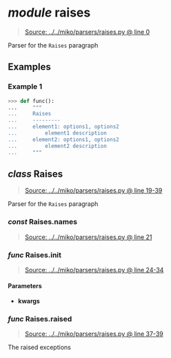 # *module* **raises**

> [Source: ../../miko/parsers/raises.py @ line 0](../../miko/parsers/raises.py#L0)

Parser for the `Raises` paragraph

## Examples

### Example 1

```python
>>> def func():
...     """
...     Raises
...     ---------
...     element1: options1, options2
...         element1 description
...     element2: options1, options2
...         element2 description
...     """
```

## *class* **Raises**

> [Source: ../../miko/parsers/raises.py @ line 19-39](../../miko/parsers/raises.py#L19-L39)

Parser for the `Raises` paragraph

### *const* Raises.**names**

> [Source: ../../miko/parsers/raises.py @ line 21](../../miko/parsers/raises.py#L21)

### *func* Raises.**__init__**

> [Source: ../../miko/parsers/raises.py @ line 24-34](../../miko/parsers/raises.py#L24-L34)

#### Parameters

- **kwargs**


### *func* Raises.**raised**

> [Source: ../../miko/parsers/raises.py @ line 37-39](../../miko/parsers/raises.py#L37-L39)

The raised exceptions
